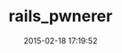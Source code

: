 ---
layout: post
title:  "rails_pwnerer"
repo:   "pwnall/rails_pwnage"
date:   2015-02-18 17:19:52
gemurl: http://github.com/pwnall/rails_pwnage
---